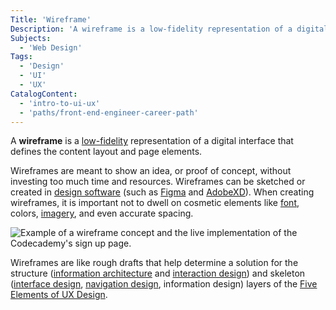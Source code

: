 ```yaml
---
Title: 'Wireframe'
Description: 'A wireframe is a low-fidelity representation of a digital interface that defines the content layout and page elements.'
Subjects:
  - 'Web Design'
Tags:
  - 'Design'
  - 'UI'
  - 'UX'
CatalogContent:
  - 'intro-to-ui-ux'
  - 'paths/front-end-engineer-career-path'
---
```


A **wireframe** is a [low-fidelity](https://www.codecademy.com/resources/docs/uiux/low-fidelity) representation of a digital interface that defines the content layout and page elements.

Wireframes are meant to show an idea, or proof of concept, without investing too much time and resources. Wireframes can be sketched or created in [design software](https://www.codecademy.com/resources/docs/uiux/design-software) (such as [Figma](https://www.figma.com/) and [AdobeXD](https://www.adobe.com/products/xd.html)). When creating wireframes, it is important not to dwell on cosmetic elements like [font](https://www.codecademy.com/resources/docs/uiux/text-properties), colors, [imagery](https://www.codecademy.com/resources/docs/uiux/image), and even accurate spacing.

![Example of a wireframe concept and the live implementation of the Codecademy's sign up page.](https://static-assets.codecademy.com/Courses/intro-to-ui-and-ux/wireframes/wireframe.png)

Wireframes are like rough drafts that help determine a solution for the structure ([information architecture](https://www.codecademy.com/resources/docs/uiux/information-architecture) and [interaction design](https://www.codecademy.com/resources/docs/uiux/ux-design)) and skeleton ([interface design](https://www.codecademy.com/resources/docs/uiux/ui-design), [navigation design](https://www.codecademy.com/resources/docs/uiux/navigation), information design) layers of the [Five Elements of UX Design](https://www.codecademy.com/resources/docs/uiux/five-elements-of-ux-design).
